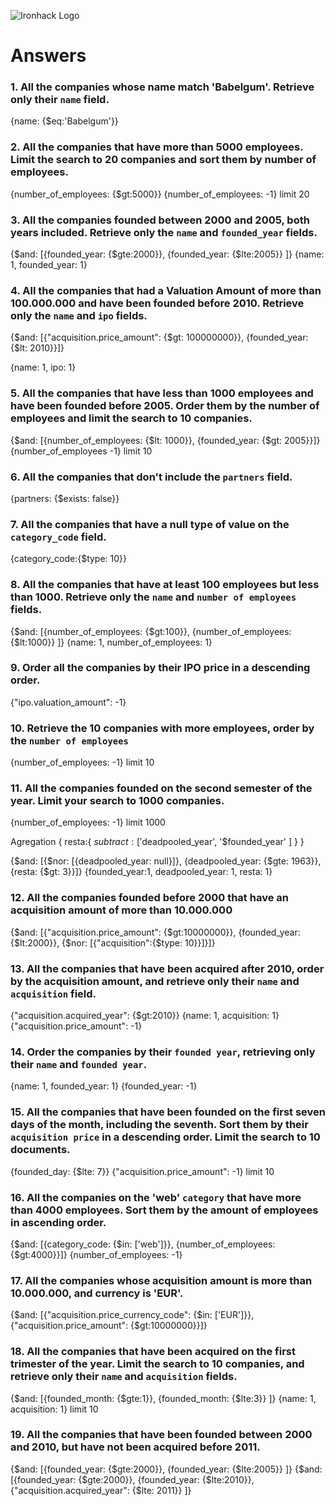 ![Ironhack Logo](https://i.imgur.com/1QgrNNw.png)

# Answers

### 1. All the companies whose name match 'Babelgum'. Retrieve only their `name` field.

{name: {$eq:'Babelgum'}}

### 2. All the companies that have more than 5000 employees. Limit the search to 20 companies and sort them by **number of employees**.

{number_of_employees: {$gt:5000}}
{number_of_employees: -1}
limit 20

### 3. All the companies founded between 2000 and 2005, both years included. Retrieve only the `name` and `founded_year` fields.

{$and: [{founded_year: {$gte:2000}}, {founded_year: {$lte:2005}} ]}
{name: 1, founded_year: 1}

### 4. All the companies that had a Valuation Amount of more than 100.000.000 and have been founded before 2010. Retrieve only the `name` and `ipo` fields.

{$and: [{"acquisition.price_amount": {$gt: 100000000}}, {founded_year: {$lt: 2010}}]}

{name: 1, ipo: 1}

### 5. All the companies that have less than 1000 employees and have been founded before 2005. Order them by the number of employees and limit the search to 10 companies.

{$and: [{number_of_employees: {$lt: 1000}}, {founded_year: {$gt: 2005}}]}
{number_of_employees -1}
limit 10


### 6. All the companies that don't include the `partners` field.

{partners: {$exists: false}}

### 7. All the companies that have a null type of value on the `category_code` field.

{category_code:{$type: 10}}

### 8. All the companies that have at least 100 employees but less than 1000. Retrieve only the `name` and `number of employees` fields.

{$and: [{number_of_employees: {$gt:100}}, {number_of_employees: {$lt:1000}} ]}
{name: 1, number_of_employees: 1}

### 9. Order all the companies by their IPO price in a descending order.

{"ipo.valuation_amount": -1}
<!-- Your Code Goes Here -->

### 10. Retrieve the 10 companies with more employees, order by the `number of employees`
{number_of_employees: -1}
limit 10

### 11. All the companies founded on the second semester of the year. Limit your search to 1000 companies.

{number_of_employees: -1}
limit  1000

<!-- ### 12. All the companies that have been 'deadpooled' after the third year. -->

Agregation
{
  resta:{ $subtract: [ '$deadpooled_year', '$founded_year' ] }
}

{$and: [{$nor: [{deadpooled_year: null}]}, {deadpooled_year: {$gte: 1963}}, {resta: {$gt: 3}}]}
{founded_year:1, deadpooled_year: 1, resta: 1}

<!-- Your Code Goes Here -->

### 12. All the companies founded before 2000 that have an acquisition amount of more than 10.000.000

{$and: [{"acquisition.price_amount": {$gt:10000000}}, {founded_year: {$lt:2000}}, {$nor: [{"acquisition":{$type: 10}}]}]}

### 13. All the companies that have been acquired after 2010, order by the acquisition amount, and retrieve only their `name` and `acquisition` field.

{"acquisition.acquired_year": {$gt:2010}}
{name: 1, acquisition: 1}
{"acquisition.price_amount": -1}

### 14. Order the companies by their `founded year`, retrieving only their `name` and `founded year`.

{name: 1, founded_year: 1}
{founded_year: -1}

### 15. All the companies that have been founded on the first seven days of the month, including the seventh. Sort them by their `acquisition price` in a descending order. Limit the search to 10 documents.

{founded_day: {$lte: 7}}
{"acquisition.price_amount": -1}
limit 10

### 16. All the companies on the 'web' `category` that have more than 4000 employees. Sort them by the amount of employees in ascending order.

{$and: [{category_code: {$in: ['web']}}, {number_of_employees: {$gt:4000}}]}
{number_of_employees: -1}

### 17. All the companies whose acquisition amount is more than 10.000.000, and currency is 'EUR'.

{$and: [{"acquisition.price_currency_code": {$in: ['EUR']}}, {"acquisition.price_amount": {$gt:10000000}}]}

### 18. All the companies that have been acquired on the first trimester of the year. Limit the search to 10 companies, and retrieve only their `name` and `acquisition` fields.
{$and: [{founded_month: {$gte:1}}, {founded_month: {$lte:3}} ]}
{name: 1, acquisition: 1}
limit 10

### 19. All the companies that have been founded between 2000 and 2010, but have not been acquired before 2011.

{$and: [{founded_year: {$gte:2000}}, {founded_year: {$lte:2005}} ]}
{$and: [{founded_year: {$gte:2000}}, {founded_year: {$lte:2010}}, {"acquisition.acquired_year": {$lte: 2011}} ]}